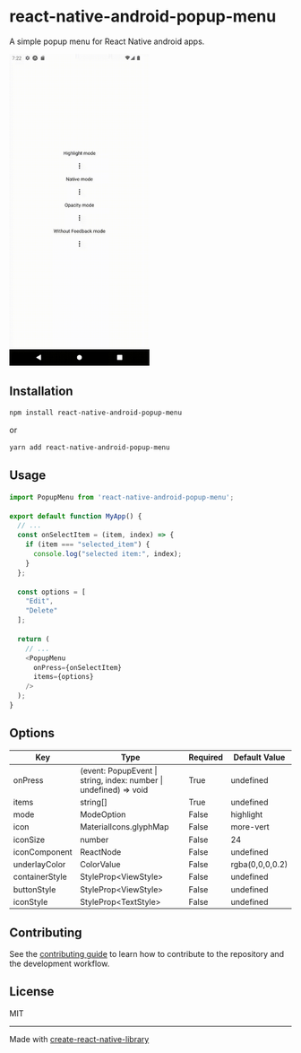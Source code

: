 # react-native-android-popup-menu

A simple popup menu for React Native android apps.

<img alt="Example" src="example/example.gif" width="250">

## Installation

```sh
npm install react-native-android-popup-menu
```
or
```sh
yarn add react-native-android-popup-menu
```

## Usage

```js
import PopupMenu from 'react-native-android-popup-menu';

export default function MyApp() {
  // ...
  const onSelectItem = (item, index) => {
    if (item === "selected_item") {
      console.log("selected item:", index);
    }
  };
  
  const options = [
    "Edit",
    "Delete"
  ];
  
  return (
    // ...
    <PopupMenu
      onPress={onSelectItem}
      items={options}
    />
  );
}
```

## Options

| Key            | Type                                                      | Required | Default Value   |
|----------------|-----------------------------------------------------------|----------|-----------------|
| onPress        | (event: PopupEvent \| string, index: number \| undefined) => void   | True     | undefined       |
| items          | string[]                                                          | True     | undefined       |
| mode           | ModeOption                                                        | False    | highlight       |
| icon           | MaterialIcons.glyphMap                                            | False    | more-vert       |
| iconSize       | number                                                            | False    | 24              |
| iconComponent  | ReactNode                                                         | False    | undefined       |
| underlayColor  | ColorValue                                                        | False    | rgba(0,0,0,0.2) |
| containerStyle | StyleProp\<ViewStyle\>                                            | False    | undefined       |
| buttonStyle    | StyleProp\<ViewStyle\>                                            | False    | undefined       |
| iconStyle      | StyleProp\<TextStyle\>                                            | False    | undefined       |


## Contributing

See the [contributing guide](CONTRIBUTING.md) to learn how to contribute to the repository and the development workflow.

## License

MIT

---

Made with [create-react-native-library](https://github.com/callstack/react-native-builder-bob)
